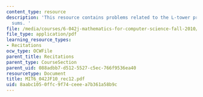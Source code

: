 ```yaml
---
content_type: resource
description: 'This resource contains problems related to the L-tower problem, double
  sums. '
file: /media/courses/6-042j-mathematics-for-computer-science-fall-2010/8aabc1050ffc9f74ceeea7b361a58b9c_MIT6_042JF10_rec12.pdf
file_type: application/pdf
learning_resource_types:
- Recitations
ocw_type: OCWFile
parent_title: Recitations
parent_type: CourseSection
parent_uid: 088adbb7-d512-5527-c5ec-766f9536ea40
resourcetype: Document
title: MIT6_042JF10_rec12.pdf
uid: 8aabc105-0ffc-9f74-ceee-a7b361a58b9c
---
```

